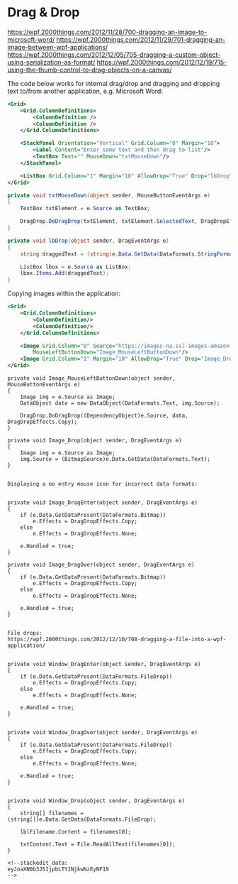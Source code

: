 # Drag & Drop

https://wpf.2000things.com/2012/11/28/700-dragging-an-image-to-microsoft-word/
https://wpf.2000things.com/2012/11/29/701-dragging-an-image-between-wpf-applications/
https://wpf.2000things.com/2012/12/05/705-dragging-a-custom-object-using-serialization-as-format/
https://wpf.2000things.com/2012/12/19/715-using-the-thumb-control-to-drag-objects-on-a-canvas/

The code below works for internal drag/drop and dragging and dropping text to/from another application, e.g. Microsoft Word:

```xml
<Grid>
    <Grid.ColumnDefinitions>
        <ColumnDefinition />
        <ColumnDefinition />
    </Grid.ColumnDefinitions>

    <StackPanel Orientation="Vertical" Grid.Column="0" Margin="10">
        <Label Content="Enter some text and then drag to list"/>
        <TextBox Text="" MouseDown="txtMouseDown"/>
    </StackPanel>

    <ListBox Grid.Column="1" Margin="10" AllowDrop="True" Drop="lbDrop"/>
</Grid>
```

```csharp
private void txtMouseDown(object sender, MouseButtonEventArgs e)
{
    TextBox txtElement = e.Source as TextBox;

    DragDrop.DoDragDrop(txtElement, txtElement.SelectedText, DragDropEffects.Copy);
}

private void lbDrop(object sender, DragEventArgs e)
{
    string draggedText = (string)e.Data.GetData(DataFormats.StringFormat);

    ListBox lbox = e.Source as ListBox;
    lbox.Items.Add(draggedText);
}
```


Copying images within the application:

```xml
<Grid>
    <Grid.ColumnDefinitions>
        <ColumnDefinition/>
        <ColumnDefinition/>
    </Grid.ColumnDefinitions>

    <Image Grid.Column="0" Source="https://images-na.ssl-images-amazon.com/images/I/51zSs%2BAuRqL._SY344_BO1,204,203,200_.jpg" Margin="10" Height="300" Stretch="Uniform"
        MouseLeftButtonDown="Image_MouseLeftButtonDown"/>
    <Image Grid.Column="1" Margin="10" AllowDrop="True" Drop="Image_Drop" Source="http://images.clipartpanda.com/copy-clipart-primary-copy-stencil.png" Height="300" Stretch="Uniform"/>
</Grid>
```

```
private void Image_MouseLeftButtonDown(object sender, MouseButtonEventArgs e)
{
    Image img = e.Source as Image;
    DataObject data = new DataObject(DataFormats.Text, img.Source);

    DragDrop.DoDragDrop((DependencyObject)e.Source, data, DragDropEffects.Copy);
}

private void Image_Drop(object sender, DragEventArgs e)
{
    Image img = e.Source as Image;
    img.Source = (BitmapSource)e.Data.GetData(DataFormats.Text);
}


Displaying a no entry mouse icon for incorrect data formats:


private void Image_DragEnter(object sender, DragEventArgs e)
{
    if (e.Data.GetDataPresent(DataFormats.Bitmap))
        e.Effects = DragDropEffects.Copy;
    else
        e.Effects = DragDropEffects.None;

    e.Handled = true;
}

private void Image_DragOver(object sender, DragEventArgs e)
{
    if (e.Data.GetDataPresent(DataFormats.Bitmap))
        e.Effects = DragDropEffects.Copy;
    else
        e.Effects = DragDropEffects.None;

    e.Handled = true;
}


File drops:
https://wpf.2000things.com/2012/12/10/708-dragging-a-file-into-a-wpf-application/


private void Window_DragEnter(object sender, DragEventArgs e)
{
    if (e.Data.GetDataPresent(DataFormats.FileDrop))
        e.Effects = DragDropEffects.Copy;
    else
        e.Effects = DragDropEffects.None;

    e.Handled = true;
}


private void Window_DragOver(object sender, DragEventArgs e)
{
    if (e.Data.GetDataPresent(DataFormats.FileDrop))
        e.Effects = DragDropEffects.Copy;
    else
        e.Effects = DragDropEffects.None;

    e.Handled = true;
}


private void Window_Drop(object sender, DragEventArgs e)
{
    string[] filenames = (string[])e.Data.GetData(DataFormats.FileDrop);

    lblFilename.Content = filenames[0];

    txtContent.Text = File.ReadAllText(filenames[0]);
}

<!--stackedit_data:
eyJoaXN0b3J5IjpbLTY1NjkwNzEyNF19
-->